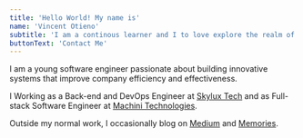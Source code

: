 ```yaml
---
title: 'Hello World! My name is'
name: 'Vincent Otieno'
subtitle: 'I am a continous learner and I to love explore the realm of knowledge.'
buttonText: 'Contact Me'
---
```


I am a young software engineer passionate about building innovative systems that improve company efficiency and effectiveness.

I Working as a Back-end and DevOps Engineer at [Skylux Tech]() and as Full-stack Software Engineer at [Machini Technologies]().


Outside my normal work, I occasionally blog on [Medium](https://vincent-otieno.medium.com/) and [Memories](https://itsvince.me/pensieve).

